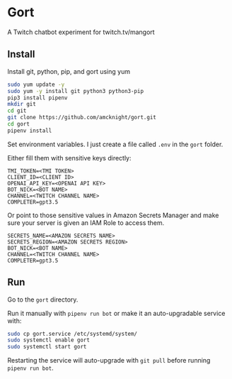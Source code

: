 # Gort

A Twitch chatbot experiment for twitch.tv/mangort

## Install

Install git, python, pip, and gort using yum
```bash
sudo yum update -y
sudo yum -y install git python3 python3-pip
pip3 install pipenv
mkdir git
cd git
git clone https://github.com/amcknight/gort.git
cd gort
pipenv install
```

Set environment variables. I just create a file called `.env` in the `gort` folder.

Either fill them with sensitive keys directly:
```env
TMI_TOKEN=<TMI TOKEN>
CLIENT_ID=<CLIENT ID>
OPENAI_API_KEY=<OPENAI API KEY>
BOT_NICK=<BOT NAME>
CHANNEL=<TWITCH CHANNEL NAME>
COMPLETER=gpt3.5
```
Or point to those sensitive values in Amazon Secrets Manager and make sure your server is given an IAM Role to access them.
```env
SECRETS_NAME=<AMAZON SECRETS NAME>
SECRETS_REGION=<AMAZON SECRETS REGION>
BOT_NICK=<BOT NAME>
CHANNEL=<TWITCH CHANNEL NAME>
COMPLETER=gpt3.5
```

## Run

Go to the `gort` directory.

Run it manually with `pipenv run bot` or make it an auto-upgradable service with:
```bash
sudo cp gort.service /etc/systemd/system/
sudo systemctl enable gort
sudo systemctl start gort
```

Restarting the service will auto-upgrade with `git pull` before running `pipenv run bot`.
